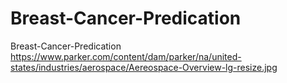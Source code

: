 # Breast-Cancer-Predication
Breast-Cancer-Predication
https://www.parker.com/content/dam/parker/na/united-states/industries/aerospace/Aereospace-Overview-lg-resize.jpg
